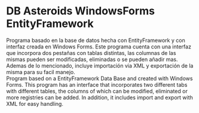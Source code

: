<h1>DB Asteroids WindowsForms EntityFramework</h1>

Programa basado en la base de datos hecha con EntityFramework y con interfaz creada en Windows Forms.
Este programa cuenta con una interfaz que incorpora dos pestañas con tablas distintas, las columnas de las mismas pueden ser modificadas, eliminadas o se pueden añadir mas.
Ademas de lo mencionado, incluye importación via XML y exportación de la misma para su facil manejo.
<br>
Program based on a EntityFramework Data Base and created with Windows Forms.
This program has an interface that incorporates two different tabs with different tables, the columns of which can be modified, eliminated or more registries can be added.
In addition, it includes import and export with XML for easy handling.
